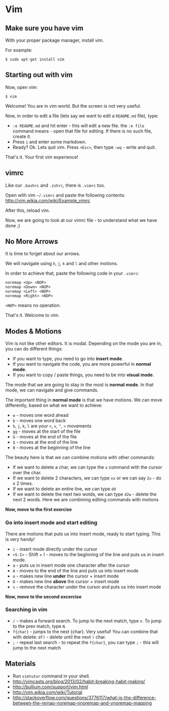 # Vim

## Make sure you have vim

With your proper package manager, install vim.

For example:

```
$ sudo apt-get install vim
```

## Starting out with vim

Now, open vim:

```
$ vim
```

Welcome! You are in vim world. But the screen is not very useful.

Now, in order to edit a file (lets say we want to edit a `README.md` file), type:

* `:e README.md` and hit enter - this will edit a new file. the `:e file` command means - open that file for editing. If there is no such file, create it.
* Press `i` and enter some markdown.
* Ready? Ok. Lets quit vim. Press `<Esc>`, then type `:wq` - write and quit.

That's it. Your first vim experience!

## vimrc

Like our `.bashrc` and `.zshrc`, there is `.vimrc` too.

Open with vim `~/.vimrc` and paste the following contents: <http://vim.wikia.com/wiki/Example_vimrc>

After this, reload vim.

Now, we are going to look at our vimrc file - to understand what we have done ;)

## No More Arrows

It is time to forget about our arrows.

We will navigate using `h`, `j`, `k` and `l` and other motions.

In order to achieve that, paste the following code in your `.vimrc`:

```
noremap <Up> <NOP>
noremap <Down> <NOP>
noremap <Left> <NOP>
noremap <Right> <NOP>
```

`<NOP>` means no operation.

That's it. Welcome to vim.

## Modes & Motions

Vim is not like other editors. It is modal. Depending on the mode you are in, you can do different things:

* If you want to type, you need to go into **insert mode**.
* If you want to navigate the code, you are more powerful in **normal mode**.
* If you want to copy / paste things, you need to be into **visual mode**.

The mode that we are going to stay in the most is **normal mode**. In that mode, we can navigate and give commands.

The important thing in **normal mode** is that we have motions. We can move differently, based on what we want to achieve:

* `w` - moves one word ahead
* `b` - moves one word back
* `h`, `j`, `k`, `l` are your `<`, `v`, `^`, `>` movements
* `gg` - moves at the start of the file
* `G` - moves at the end of the file
* `$` - moves at the end of the line
* `0` - moves at the beginning of the line

The beauty here is that we can combine motions with other commands:

* If we want to delete a char, we can type the `x` command with the cursor over the char.
* If we want to delete 2 characters, we can type `xx` or we can say `2x` - do x 2 times.
* If we want to delete an entire line, we can type `dd`
* If we want to delete the next two wotds, we can type `d2w` - delete the next 2 words. Here we are combining editing commands with motions

**Now, move to the first exercise**

### Go into insert mode and start editing

There are motions that puts us into insert mode, ready to start typing. This is very handy!

* `i` - insert mode directly under the cursor
* `<S-I>` - Shift + I - moves to the beginning of the line and puts us in insert mode.
* `a` - puts us in insert mode one character after the cursor
* `A` - moves to the end of the line and puts us into insert mode
* `o` - makes new line **under** the cursor + insert mode
* `O` - makes new line **above** the cursor + insert mode
* `s` - remove the character under the cursor and puts us into insert mode

**Now, move to the second excercise**

### Searching in vim

* `/` - makes a forward search. To jump to the next match, type `n`. To jump to the prev match, type `N`.
* `f{char}` - jumps to the next {char}. Very useful! You can combine that with delete: `df)` - delete until the next `)` char.
* `;` - repeat last search - to repeat the `f{char}`, you can type `;` - this will jump to the next match

## Materials


* Run `vimtutor` command in your shell.
* http://vimcasts.org/blog/2013/02/habit-breaking-habit-making/
* http://bullium.com/support/vim.html
* http://vim.wikia.com/wiki/Tutorial
* http://stackoverflow.com/questions/3776117/what-is-the-difference-between-the-remap-noremap-nnoremap-and-vnoremap-mapping

